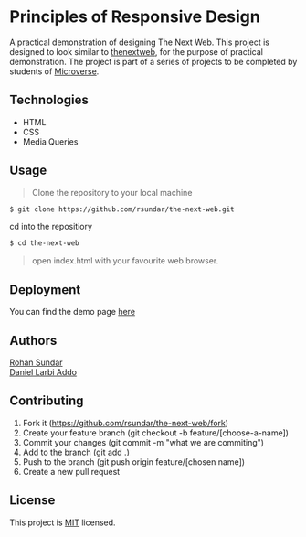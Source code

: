 # Principles of Responsive Design



A practical demonstration of designing The Next Web. This project is designed to look similar to [thenextweb](https://thenextweb.com/), for the purpose of practical demonstration. The project is part of a series of projects to be completed by students of [Microverse](https://www.microverse.org/ "The Global School for Remote Software Developers!").


## Technologies


- HTML
- CSS
- Media Queries

## Usage


> Clone the repository to your local machine

```sh
$ git clone https://github.com/rsundar/the-next-web.git
```

cd into the repositiory

```sh
$ cd the-next-web
```
> open index.html with your favourite web browser.

## Deployment


You can find the demo page [here](https://github.com/rsundar/the-next-web/blob/dev-branch/index.html)

## Authors

[Rohan Sundar](https://github.com/rsundar)   
[Daniel Larbi Addo](www.github.com/addod19)

## Contributing 


1. Fork it (https://github.com/rsundar/the-next-web/fork)
2.  Create your feature branch (git checkout -b feature/[choose-a-name])
3.  Commit your changes (git commit -m "what we are commiting")
4.  Add to the branch (git add .)
5.  Push to the branch (git push origin feature/[chosen name])
6.  Create a new pull request

## License

This project is [MIT](https://www.github.com/rsundar/the-next-web/tree/master/License.txt) licensed.
